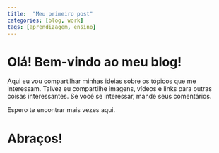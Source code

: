 ```yaml
---
title:  "Meu primeiro post"
categories: [blog, work]
tags: [aprendizagem, ensino]
---
```

# Olá! Bem-vindo ao meu blog!

Aqui eu vou compartilhar minhas ideias sobre os tópicos que me interessam. Talvez eu compartilhe imagens, vídeos e links para outras coisas interessantes.
Se você se interessar, mande seus comentários.

Espero te encontrar mais vezes aqui.
# Abraços!